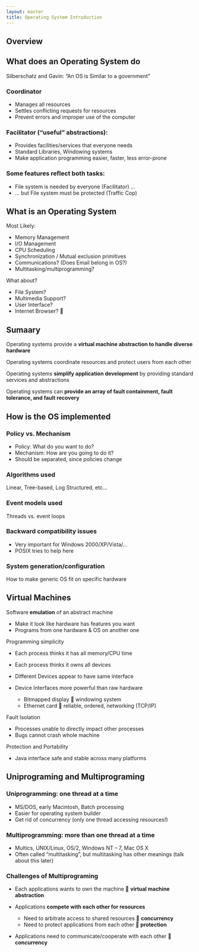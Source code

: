 ```yaml
---
layout: master
title: Operating System Introduction
---
```


## Overview
 
## What does an Operating System do

Silberschatz and Gavin: “An OS is Similar to a government”

### Coordinator

- Manages all resources
- Settles conflicting requests for resources
- Prevent errors and improper use of the computer

### Facilitator (“useful” abstractions):

- Provides facilities/services that everyone needs
- Standard Libraries, Windowing systems
- Make application programming easier, faster, less error-prone

### Some features reflect both tasks:

- File system is needed by everyone (Facilitator) …
- … but File system must be protected (Traffic Cop)


## What is an Operating System

Most Likely:

- Memory Management
- I/O Management
- CPU Scheduling
- Synchronization / Mutual exclusion primitives
- Communications? (Does Email belong in OS?)
- Multitasking/multiprogramming?

What about?

- File System?
- Multimedia Support?
- User Interface?
- Internet Browser? 

## Sumaary


Operating systems provide a **virtual machine abstraction to handle diverse hardware**

Operating systems coordinate resources and protect users from each other

Operating systems **simplify application development** by providing standard services and abstractions

Operating systems can **provide an array of fault containment, fault tolerance, and fault recovery**



## How is the OS implemented

### Policy vs. Mechanism

- Policy: What do you want to do?
- Mechanism: How are you going to do it?
- Should be separated, since policies change 

### Algorithms used

Linear, Tree-based, Log Structured, etc…

### Event models used

Threads vs. event loops

### Backward compatibility issues

- Very important for Windows 2000/XP/Vista/…
- POSIX tries to help here

### System generation/configuration

How to make generic OS fit on specific hardware


## Virtual Machines

Software **emulation** of an abstract machine

- Make it look like hardware has features you want
- Programs from one hardware & OS on another one

Programming simplicity

- Each process thinks it has all memory/CPU time
- Each process thinks it owns all devices
- Different Devices appear to have same interface
- Device Interfaces more powerful than raw hardware

    - Bitmapped display  windowing system
    - Ethernet card  reliable, ordered, networking (TCP/IP)

Fault Isolation

- Processes unable to directly impact other processes
- Bugs cannot crash whole machine

Protection and Portability

- Java interface safe and stable across many platforms


## Uniprograming and Multiprograming

### Uniprogramming: one thread at a time

- MS/DOS, early Macintosh, Batch processing
- Easier for operating system builder
- Get rid of concurrency (only one thread accessing resources!)

### Multiprogramming: more than one thread at a time

- Multics, UNIX/Linux, OS/2, Windows NT – 7, Mac OS X
- Often called “multitasking”, but multitasking has other meanings (talk about this later)


### Challenges of Multiprograming

- Each applications wants to own the machine  **virtual machine abstraction**

- Applications **compete with each other for resources**

    - Need to arbitrate access to shared resources  **concurrency**
    - Need to protect applications from each other  **protection**

- Applications need to communicate/cooperate with each other  **concurrency**

